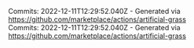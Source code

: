 Commits: 2022-12-11T12:29:52.040Z - Generated via https://github.com/marketplace/actions/artificial-grass
<br>
Commits: 2022-12-11T12:29:52.040Z - Generated via https://github.com/marketplace/actions/artificial-grass
<br>
